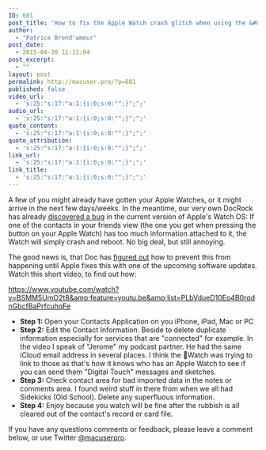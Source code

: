 ```yaml
---
ID: 681
post_title: 'How to fix the Apple Watch crash glitch when using the &#8220;Friends&#8221; feature'
author:
  - "Patrice Brend'amour"
post_date:
  - 2015-04-30 11:11:04
post_excerpt:
  - ""
layout: post
permalink: http://macuser.pro/?p=681
published: false
video_url:
  - 's:25:"s:17:"a:1:{i:0;s:0:"";}";";'
audio_url:
  - 's:25:"s:17:"a:1:{i:0;s:0:"";}";";'
quote_content:
  - 's:25:"s:17:"a:1:{i:0;s:0:"";}";";'
quote_attribution:
  - 's:25:"s:17:"a:1:{i:0;s:0:"";}";";'
link_url:
  - 's:25:"s:17:"a:1:{i:0;s:0:"";}";";'
link_title:
  - 's:25:"s:17:"a:1:{i:0;s:0:"";}";";'
---
```

A few of you might already have gotten your Apple Watches, or it might arrive in the next few days/weeks. In the meantime, our very own DocRock has already [discovered a bug][1] in the current version of Apple's Watch OS:
If one of the contacts in your friends view (the one you get when pressing the button on your Apple Watch) has too much information attached to it, the Watch will simply crash and reboot. No big deal, but still annoying.

The good news is, that Doc has [figured out][1] how to prevent this from happening until Apple fixes this with one of the upcoming software updates. Watch this short video, to find out how:

https://www.youtube.com/watch?v=BSMM5UmO2t8&amp;feature=youtu.be&amp;list=PLbVdueD10Eo4B0rqdnGbcfBaPrfcuhqFe

- **Step 1:** Open your Contacts Application on you iPhone, iPad, Mac or PC
- **Step 2:** Edit the Contact Information. Beside to delete duplicate information especially for services that are "connected" for example. In the video I speak of "Jerome" my podcast partner. He had the same iCloud email address in several places. I think the Watch was trying to link to those as that's how it knows who has an Apple Watch to see if you can send them "Digital Touch" messages and sketches.
- **Step 3:** Check contact area for bad imported data in the notes or comments area. I found weird stuff in there from when we all had Sidekicks (Old School). Delete any superfluous information.
- **Step 4:** Enjoy because you watch will be fine after the rubbish is all cleared out of the contact's record or card file. 

If you have any questions comments or feedback, please leave a comment below, or use Twitter [@macuserpro](http://twitter.com/macuserpro).

[1]: https://www.youtube.com/watch?v=BSMM5UmO2t8&amp;feature=youtu.be&amp;list=PLbVdueD10Eo4B0rqdnGbcfBaPrfcuhqFe